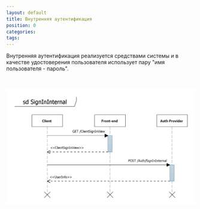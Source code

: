 ```yaml
---
layout: default
title: Внутренняя аутентификация
position: 0
categories: 
tags: 
---
```


Внутренняя аутентификация реализуется средствами системы и в качестве удостоверения пользователя использует пару "имя пользователя - пароль".

   

![](SignInInternal.png)

 

 

